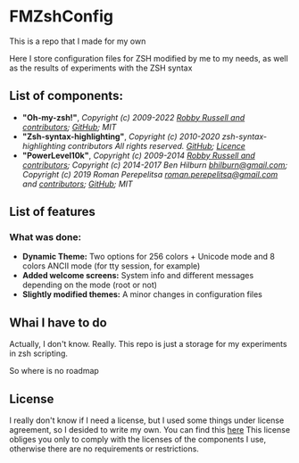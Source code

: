 # FMZshConfig

This is a repo that I made for my own

Here I store configuration files for ZSH modified by me to my needs, as well as the results of experiments with the ZSH syntax

## List of components:

- **"Oh-my-zsh!"**, *Copyright (c) 2009-2022 [Robby Russell and contributors](https://github.com/ohmyzsh/ohmyzsh/contributors); [GitHub](https://github.com/ohmyzsh/ohmyzsh); MIT*
- **"Zsh-syntax-highlighting"**, *Copyright (c) 2010-2020 zsh-syntax-highlighting contributors All rights reserved. [GitHub](https://github.com/zsh-users/zsh-syntax-highlighting/); [Licence](/.oh-my-zsh/custom/plugins/zsh-syntax-highlighting/COPYING.md)*
- **"PowerLevel10k"**, *Copyright (c) 2009-2014 [Robby Russell and contributors](https://github.com/robbyrussell/oh-my-zsh/contributors); Copyright (c) 2014-2017 Ben Hilburn <bhilburn@gmail.com>; Copyright (c) 2019 Roman Perepelitsa <roman.perepelitsa@gmail.com> and [contributors](https://github.com/romkatv/powerlevel10k/contributors); [GitHub](https://github.com/romkatv/powerlevel10k); MIT*

## List of features

### What was done:

- **Dynamic Theme:** Two options for 256 colors + Unicode mode and 8 colors ANCII mode (for tty session, for example)
- **Added welcome screens:** System info and different messages depending on the mode (root or not)
- **Slightly modified themes:** A minor changes in configuration files

## Whai I have to do

Actually, I don't know. Really. This repo is just a storage for my experiments in zsh scripting.

So where is no roadmap

## License

I really don't know if I need a license, but I used some things under license agreement, so I desided to write my own. You can find this [here](LICENSE) This license obliges you only to comply with the licenses of the components I use, otherwise there are no requirements or restrictions.
